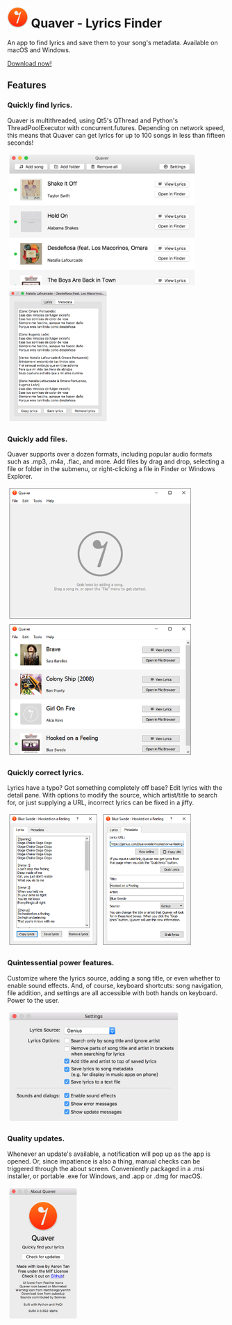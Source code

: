 # <img src="/docs/icon/icon.png?raw=true" height="48"> Quaver - Lyrics Finder
An app to find lyrics and save them to your song's metadata. Available on macOS and Windows.

[Download now!](https://github.com/cheeseisdisgusting/lyric-grabber/releases)

## Features

### Quickly find lyrics.
Quaver is multithreaded, using Qt5's QThread and Python's ThreadPoolExecutor with concurrent.futures. Depending on network speed, this means that Quaver can get lyrics for up to 100 songs in less than fifteen seconds!

<img src="/docs/screenshots/mac/list.png?raw=true" height="300" style="margin: 5px"> <img src="/docs/screenshots/mac/lyrics.png?raw=true" height="300" style="margin: 5px">

### Quickly add files.
Quaver supports over a dozen formats, including popular audio formats such as .mp3, .m4a, .flac, and more. Add files by drag and drop, selecting a file or folder in the submenu, or right-clicking a file in Finder or Windows Explorer.

<img src="/docs/screenshots/windows/empty.png?raw=true" height="300" style="margin: 5px"> <img src="/docs/screenshots/windows/list.png?raw=true" height="300" style="margin: 5px">

### Quickly correct lyrics.
Lyrics have a typo? Got something completely off base? Edit lyrics with the detail pane. With options to modify the source, which artist/title to search for, or just supplying a URL, incorrect lyrics can be fixed in a jiffy.

<img src="/docs/screenshots/windows/lyrics.png?raw=true" height="300" style="margin: 5px"> <img src="/docs/screenshots/windows/metadata.png?raw=true" height="300" style="margin: 5px">

### Quintessential power features.
Customize where the lyrics source, adding a song title, or even whether to enable sound effects. And, of course, keyboard shortcuts: song navigation, file addition, and settings are all accessible with both hands on keyboard. Power to the user.

<img src="/docs/screenshots/mac/settings.png?raw=true" height="250" style="margin: 5px">

### Quality updates.
Whenever an update's available, a notification will pop up as the app is opened. Or, since impatience is also a thing, manual checks can be triggered through the about screen. Conveniently packaged in a .msi installer, or portable .exe for Windows, and .app or .dmg for macOS.

<img src="/docs/screenshots/mac/about.png?raw=true" height="300" style="margin: 5px">
